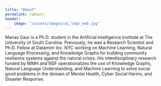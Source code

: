 ```yaml
---
title: "About"
permalink: /about/
header:
	image: "/assets/images/ai_logo_web.jpg"
---
```


Manas Gaur is a Ph.D. student in the Artificial Intelligence Institute at The University of South Carolina. Previously, he was a Research Scientist and Ph.D. Fellow at Dataminr Inc. NYC working on Machine Learning, Natural Language Processing, and Knowledge Graphs for building community resilience systems against the natural crises. His interdisciplinary research funded by NIMH and NSF operationalizes the use of Knowledge Graphs, Natural Language Understanding, and Machine Learning to solve social good problems in the domain of Mental Health, Cyber Social Harms, and Disaster Response. 
